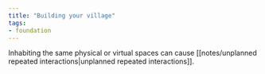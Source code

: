 ```yaml
---
title: "Building your village"
tags:
- foundation
---
```


Inhabiting the same physical or virtual spaces can cause [[notes/unplanned repeated interactions|unplanned repeated interactions]].
